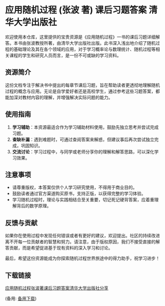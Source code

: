 # 应用随机过程 (张波 著) 课后习题答案 清华大学出版社

欢迎使用本仓库，这里提供的宝贵资源是《应用随机过程》一书的课后习题详细解答。本书由张波教授所著，由清华大学出版社出版。此书深入浅出地介绍了随机过程的基础理论及其在各个领域的应用，对于学习概率论与数理统计、随机过程等相关课程的学生和研究人员而言，是一份不可或缺的学习资料。

## 资源简介

这份文档专注于解决书中提出的每章节课后习题，旨在帮助读者更透彻地理解随机过程的概念与应用。无论是自学爱好者还是高校学生，通过参考这些习题答案，都能加深对教材内容的理解，并增强解决实际问题的能力。

## 使用指南

1. **学习辅助**：本资源最适合作为学习辅助材料使用，鼓励先独立思考并尝试完成习题。
2. **查缺补漏**：遇到难题时，可通过查阅答案来解惑，但建议事后再次尝试独立完成，巩固知识。
3. **交流讨论**：学习过程中，与同学或老师分享你的理解和解答思路，可以深化学习效果。

## 注意事项

- 请尊重版权，本答案仅供个人学习研究使用，不得用于商业目的。
- 鼓励读者通过官方渠道购买原书，支持正版，以获得完整的学习体验。
- 学习随机过程时，理论与实践相结合至关重要，切记死记硬背答案，应着重理解背后的数学原理。

## 反馈与贡献

如果你在使用过程中发现任何错误或者有更好的建议，欢迎提出。社区的持续改进离不开每一位贡献者的智慧和努力。请注意，由于版权原因，我们不接受直接的解答贡献，而是希望促进基于现有资料的深入学习和讨论。

最后，希望这份资源能成为你探索随机过程世界旅途中的得力助手，祝学习进步！

## 下载链接
[应用随机过程张波著课后习题答案清华大学出版社分享](https://pan.quark.cn/s/fba44664dde5) 

(备用: [备用下载](https://pan.baidu.com/s/1NTwQPdn1wB7yuGpN7smCLA?pwd=1234))
